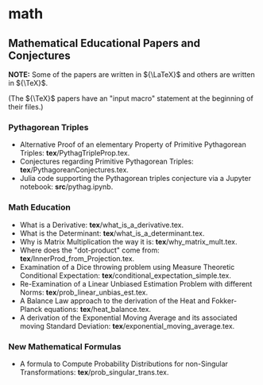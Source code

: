 # math
## Mathematical Educational Papers and Conjectures

**NOTE:** Some of the papers are written in ${\LaTeX}$ and others are written in ${\TeX}$.

(The ${\TeX}$ papers have an "input macro" statement at the beginning of their files.)

### Pythagorean Triples
- Alternative Proof of an elementary Property of Primitive Pythagorean Triples: **tex**/PythagTripleProp.tex.
- Conjectures regarding Primitive Pythagorean Triples: **tex**/PythagoreanConjectures.tex.
- Julia code supporting the Pythagorean triples conjecture via a Jupyter notebook: **src**/pythag.ipynb.

### Math Education
- What is a Derivative: **tex**/what_is_a_derivative.tex.
- What is the Determinant: **tex**/what_is_a_determinant.tex.
- Why is Matrix Multiplication the way it is: **tex**/why_matrix_mult.tex.
- Where does the "dot-product" come from: **tex**/InnerProd_from_Projection.tex.
- Examination of a Dice throwing problem using Measure Theoretic Conditional Expectation: **tex**/conditional_expectation_simple.tex.
- Re-Examination of a Linear Unbiased Estimation Problem with different Norms: **tex**/prob_linear_unbias_est.tex.
- A Balance Law approach to the derivation of the Heat and Fokker-Planck equations: **tex**/heat_balance.tex.
- A derivation of the Exponential Moving Average and its associated moving Standard Deviation: **tex**/exponential_moving_average.tex.

### New Mathematical Formulas
- A formula to Compute Probability Distributions for non-Singular Transformations: **tex**/prob_singular_trans.tex.
